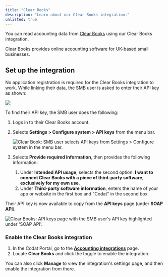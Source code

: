 ```yaml
---
title: "Clear Books"
description: "Learn about our Clear Books integration."
unlisted: true
---
```


You can read accounting data from <a className="external" href="https://www.clearbooks.co.uk/" target="_blank">Clear Books</a> using our Clear Books integration.

Clear Books provides online accounting software for UK-based small businesses.

## Set up the integration

No application registration is required for the Clear Books integration to work. While linking their data, the SMB user is asked to enter their API key as shown:

<img src="/img/old/0c9d3d9-Clear_Books_Link.png" />

To find their API key, the SMB user does the following:

1. Logs in to their Clear Books account.

2. Selects **Settings > Configure system > API keys** from the menu bar.

   ![Clear Book: SMB user selects API keys from Settings > Configure system in the menu bar.](/img/old/00c84fa-clear-books_select-api-key.png)

3. Selects **Provide required information**, then provides the following information:

   1. Under **Intended API usage**, selects the second option: **I want to connect Clear Books with a piece of third-party software, exclusively for my own use**.
   2. Under **Third-party software information**, enters the name of your app or website in the first box and "Codat" in the second box.

Their API key is now available to copy from the **API keys** page (under **SOAP API**).

<img
  src="/img/old/c176f58-clear-books_api-keys-page-highlighted.png"
  alt="Clear Books: API keys page with the SMB user's API key highlighted under 'SOAP API'."
/>

### Enable the Clear Books integration

1. In the Codat Portal, go to the <a className="external" href="https://app.codat.io/settings/integrations/accounting" target="blank">**Accounting integrations**</a> page.
2. Locate **Clear Books** and click the toggle to enable the integration.

You can also click **Manage** to view the integration's settings page, and then enable the integration from there.
